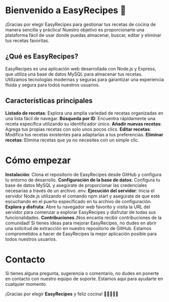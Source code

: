 # Bienvenido a EasyRecipes 🍳

¡Gracias por elegir EasyRecipes para gestionar tus recetas de cocina de manera sencilla y práctica! Nuestro objetivo es proporcionarte una plataforma fácil de usar donde puedas almacenar, buscar, editar y eliminar tus recetas favoritas.

## ¿Qué es EasyRecipes?

EasyRecipes es una aplicación web desarrollada con Node.js y Express, que utiliza una base de datos MySQL para almacenar tus recetas. Utilizamos tecnologías modernas y seguras para garantizar una experiencia fluida y segura para todos nuestros usuarios.

## Características principales

**Listado de recetas**: Explora una amplia variedad de recetas organizadas en una lista fácil de navegar.
**Búsqueda por ID**: Encuentra rápidamente una receta específica utilizando su identificador único.
**Añadir nuevas recetas**: Agrega tus propias recetas con solo unos pocos clics.
**Editar recetas**: Modifica tus recetas existentes para adaptarlas a tus preferencias.
**Eliminar recetas**: Elimina recetas que ya no necesites con un simple clic.

# Cómo empezar

**Instalación**: Clona el repositorio de EasyRecipes desde GitHub y configura tu entorno de desarrollo.
**Configuración de la base de datos**: Configura tu base de datos MySQL y asegúrate de proporcionar las credenciales necesarias a través de un archivo .env.
**Ejecución del servidor**: Inicia el servidor Node.js utilizando el comando npm start y asegúrate de que esté escuchando en el puerto especificado en tu archivo de configuración.
**Explora y disfruta**: Abre tu navegador web favorito y visita la URL del servidor para comenzar a explorar EasyRecipes y disfrutar de todas sus funcionalidades.
**Contribuciones**
¡Nos encanta recibir contribuciones de la comunidad! Si tienes ideas para mejorar EasyRecipes, no dudes en abrir una solicitud de extracción en nuestro repositorio de GitHub. Estamos comprometidos a hacer de EasyRecipes la mejor aplicación posible para todos nuestros usuarios.

# Contacto

Si tienes alguna pregunta, sugerencia o comentario, no dudes en ponerte en contacto con nuestro equipo de soporte. Estamos aquí para ayudarte en cualquier momento.

¡Gracias por elegir **EasyRecipes** y feliz cocina! 🥘👩‍🍳👨‍🍳

